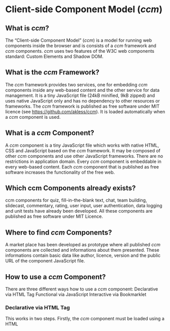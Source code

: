 # Client-side Component Model (_ccm_)

## What is _ccm_?
The “Client-side Component Model” (_ccm_) is a model for running web components inside the browser and is consists of a _ccm_ framework and _ccm_ components. _ccm_ uses two features of the W3C web components standard: Custom Elements and Shadow DOM.

## What is the _ccm_ Framework?
The _ccm_ framework provides two services, one for embedding _ccm_ components inside any web-based content and the other service for data management. It is a tiny JavaScript file (24kB minified, 9kB zipped) and uses native JavaScript only and has no dependency to other resources or frameworks. The _ccm_ framework is published as free software under MIT licence (see https://github.com/akless/ccm). It is loaded automatically when a _ccm_ component is used.

## What is a _ccm_ Component?
A _ccm_ component is a tiny JavaScript file which works with native HTML, CSS and JavaScript based on the _ccm_ framework. It may be composed of other _ccm_ components and use other JavaScript frameworks. There are no restrictions in application domain. Every _ccm_ component is embeddable in every web-based content. Each _ccm_ component that is published as free software increases the functionality of the free web. 

## Which ccm Components already exists?
ccm components for quiz, fill-in-the-blank text, chat, team building, slidecast, commentary, rating, user input, user authentication, data logging and unit tests have already been developed. All these components are published as free software under MIT Licence.

## Where to find _ccm_ Components?
A market place has been developed as prototype where all published _ccm_ components are collected and informations about them presented. These informations contain basic data like author, licence, version and the public URL of the component JavaScript file.

## How to use a _ccm_ Component?
There are three different ways how to use a _ccm_ component:
Declarative via HTML Tag
Functional via JavaScript
Interactive via Bookmarklet

### Declarative via HTML Tag
This works in two steps. Firstly, the _ccm_ component must be loaded using a HTML <script> tag. That results in a new usable HTML tag which is an W3C Custom Element. Secondly, use this HTML tag at any place inside the web-based content for embedding. Use the component specific HTML attributes of the tag and the component specific inner HTML tags for setting up the configuration data. If the configuration data is stored in a database or a JSON file, it can be loaded directly from there with the _ccm_ specific HTML attribute “key”. The HTML tag then acts like an embed key.

### Functional via JavaScript
This works in two steps. Firstly, the _ccm_ framework must be loaded using a HTML <script> tag. Secondly, call the method of the _ccm_ framework for running a _ccm_ component. The method needs the URL of the _ccm_ component JavaScript file and the configuration data.

### Interactive via Bookmarklet
A bookmarklet is a browser bookmark enriched by JavaScript. Our _ccm_ market place provides a bookmarklet for each published component. Every web user can use such a bookmarklet on any web page to add a new draggable and resizable web page area with the embedded component in it.

## On-demand and Cross-domain Embedding of a _ccm_ Component
A _ccm_ component is embeddable on-demand and cross-domain inside any web-based content. On-demand means that a component is not only embeddable when a website is loading, it can also be included later. Cross-domain means that components must not be located on the same server where the actual website comes from, but it can be located on any other web server. With both aspects, any web user is able to embed a component in any currently viewed web page (see 2.2.6.3). The embedding of a _ccm_ component works without iFrame.

## _ccm_ Components are Recombinable
Like the Lego way, _ccm_ components are recombinable. This results in a dependency tree. For example the component for rendering a learning unit reuses the components for quiz and video and the video component reuses components for commentary and rating (see Figure 1). These dependencies are automatically solved recursively and asynchronously by the _ccm_ framework at runtime. The framework makes sure that all dependent resources are loaded in parallel and no resource is loaded twice. Any dependent resource and data can be loaded cross-domain.

## _ccm_ is Versioned and Backward Compatible
The _ccm_ framework and all _ccm_ components are versioned and use Semantic Versioning 2.0.0 (see http://semver.org). The same _ccm_ component can be embedded multiple times in the same web page and also different versions of a component without any conflicts and side effects. That is because each component and version has its own namespace inside a web page. It is also possible to use different versions of the _ccm_ framework in the same web page. This ensures backward compatibility.

## Providing of a _ccm_ Component as Mobile Web App
Each _ccm_ component can be provided as mobile web app in two steps:
Embed the component inside the HTML <body> tag of a blank web page.
Add the appropriate HTML <meta> tags to display the web page on mobile devices as native app.
Now a user can open the web page and  store it as mobile web app on the home screen of a mobile device.

## Service for Data Management
The _ccm_ framework provides a service for component developers for data management. It allows the usage of _ccm_ datastores. A _ccm_ datastore can manage datasets in one of three choosable data levels and can also be used autonomously of _ccm_ components for easy data management. The different data levels are described below. _ccm_ datastores are intended to be universal and provide a simple uniform API for basic CRUD operations to create, read, update and delete datasets.

### Data Level 1: Local Object
On the first level the data will be managed in an local object. Than all managed datasets are fugitive data which are gone by leaving the actual opened website.

### Data Level 2: Client-side Database
On the second level the data will be managed in a client-side database. Than all managed data is still there after page reload. This is specially interesting for offline functionality.

### Data Level 3: Server-side Database
On the third level the data will be managed in any server-side database of choice. The server must have an _ccm_ compatible interface. Than all managed datasets are stored persistently on a server and they are not bound to a specific client. Different network protocols are possible for communication between client and server. In case of realtime communication with Web Socket as network protocol for a _ccm_ datastore with data level 3, the server informs every active client about changing data sets. Then a _ccm_ component which uses such a datastore can react to this changes. That means mostly to update immediately content in the frontend.

## Cross-domain Realtime Communication
If _ccm_ components are using the same _ccm_ datastore with data level 3 and Websocket Protocol (see 2.2.11.3), than the components are able to exchange data in realtime. If the _ccm_ components are used in different domains or web-based platforms, this realtime communication is cross-domain.
